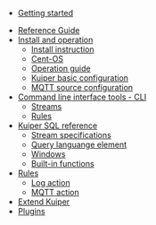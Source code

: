 <!-- - [Introduction](README.md) -->
- [Getting started](getting_started.md)
<!-- ## Reference Guide -->
- [Reference Guide](reference.md)
- [Install and operation](operation/overview.md)
  - [Install instruction](operation/install/overview.md)
  - [Cent-OS](operation/install/cent-os.md)
  - [Operation guide](operation/operations.md)
  - [Kuiper basic configuration](operation/configuration_file.md)
  - [MQTT source configuration](rules/sources/mqtt.md)
- [Command line interface tools - CLI](cli/overview.md)
  - [Streams](cli/streams.md)
  - [Rules](cli/rules.md)
- [Kuiper SQL reference](sqls/overview.md)
  - [Stream specifications](sqls/streams.md)
  - [Query languange element](sqls/query_language_elements.md)
  - [Windows](sqls/windows.md)
  - [Built-in functions](sqls/built-in_functions.md)
- [Rules](rules/overview.md)
  - [Log action](rules/sinks/logs.md)
  - [MQTT action](rules/sinks/mqtt.md)
- [Extend Kuiper](extension/overview.md)
  <!-- - [Source extension]()
  - [Sink/Action extension]()
  - [Functions extension]() -->
- [Plugins](plugins/overview.md)